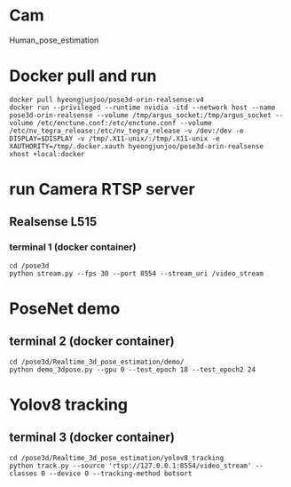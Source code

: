 # Cam
Human_pose_estimation

# Docker pull and run
```
docker pull hyeongjunjoo/pose3d-orin-realsense:v4
docker run --privileged --runtime nvidia -itd --network host --name pose3d-orin-realsense --volume /tmp/argus_socket:/tmp/argus_socket --volume /etc/enctune.conf:/etc/enctune.conf --volume /etc/nv_tegra_release:/etc/nv_tegra_release -v /dev:/dev -e DISPLAY=$DISPLAY -v /tmp/.X11-unix/:/tmp/.X11-unix -e XAUTHORITY=/tmp/.docker.xauth hyeongjunjoo/pose3d-orin-realsense
xhost +local:docker
```
# run Camera RTSP server
## Realsense L515
### terminal 1 (docker container)
```
cd /pose3d
python stream.py --fps 30 --port 8554 --stream_uri /video_stream
```

# PoseNet demo
## terminal 2 (docker container)
```
cd /pose3d/Realtime_3d_pose_estimation/demo/
python demo_3dpose.py --gpu 0 --test_epoch 18 --test_epoch2 24
```

# Yolov8 tracking
## terminal 3 (docker container)
```
cd /pose3d/Realtime_3d_pose_estimation/yolov8_tracking
python track.py --source 'rtsp://127.0.0.1:8554/video_stream' --classes 0 --device 0 --tracking-method botsort
```
